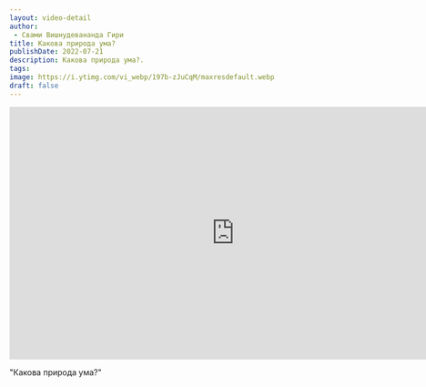```yaml
---
layout: video-detail
author:
 - Свами Вишнудевананда Гири
title: Какова природа ума?
publishDate: 2022-07-21
description: Какова природа ума?. 
tags: 
image: https://i.ytimg.com/vi_webp/197b-zJuCqM/maxresdefault.webp
draft: false
---
```


<iframe width="790" height="444" src="https://www.youtube.com/embed/197b-zJuCqM" frameborder="0" allowfullscreen=""></iframe> 

  "Какова природа ума?"

  

 